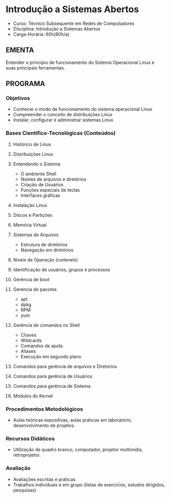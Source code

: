 # Introdução a Sistemas Abertos 


* Curso: Técnico Subsequente em Redes de Computadores
* Disciplina: Introdução a Sistemas Abertos
* Carga-Horária: 60h(80h/a)

## EMENTA


Entender o princípio de funcionamento do Sistema Operacional Linux e suas principais ferramentas.
## PROGRAMA
### Objetivos

* Conhecer o modo de funcionamento do sistema operacional Linux
* Compreender o conceito de distribuições Linux
* Instalar, configurar e administrar sistemas Linux

### Bases Científico-Tecnológicas (Conteúdos)

1. Histórico de Linux
2. Distribuições Linux
3. Entendendo o Sistema
    * O ambiente Shell
    * Nomes de arquivos e diretórios
    * Criação de Usuários
    * Funções especiais de teclas
    * Interfaces gráficas

4. Instalação Linux
5. Discos e Partições
6. Memória Virtual
7. Sistemas de Arquivos
    * Estrutura de diretórios
    * Navegação em diretórios

8. Níveis de Operação (runlevels)
9. Identificação de usuários, grupos e processos
10. Gerência de boot
11. Gerencia de pacotes
    * apt
    * dpkg
    * RPM
    * yum

12. Gerência de comandos no Shell
    * Chaves
    * Wildcards
    * Comandos de ajuda
    * Aliases
    * Execução em segundo plano

13. Comandos para gerência de arquivos e Diretórios
14. Comandos para gerência de Usuários
15. Comandos para gerência de Sistema
16. Módulos do Kernel

### Procedimentos Metodológicos

* Aulas teóricas expositivas, aulas práticas em laboratório, desenvolvimento de projetos.

### Recursos Didáticos

* Utilização de quadro branco, computador, projetor multimídia, retroprojetor.

### Avaliação

* Avaliações escritas e práticas
* Trabalhos individuais e em grupo (listas de exercícios, estudos dirigidos, pesquisas)
